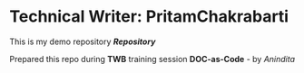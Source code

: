 # Technical Writer: PritamChakrabarti
This is my demo repository _**Repository**_

Prepared this repo during **TWB** training session **DOC-as-Code** - by _Anindita_
